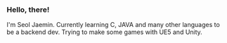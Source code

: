 ### Hello, there!
I'm Seol Jaemin.
Currently learning C, JAVA and many other languages to be a backend dev.
Trying to make some games with UE5 and Unity.

<!--
**Seol-JM/Seol-JM** is a ✨ _special_ ✨ repository because its `README.md` (this file) appears on your GitHub profile.

Here are some ideas to get you started:

- 🔭 I’m currently working on ...
- 🌱 I’m currently learning ...
- 👯 I’m looking to collaborate on ...
- 🤔 I’m looking for help with ...
- 💬 Ask me about ...
- 📫 How to reach me: ...
- 😄 Pronouns: ...
- ⚡ Fun fact: ...
-->
